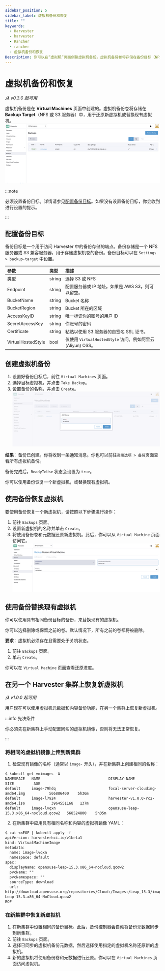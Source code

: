 ```yaml
---
sidebar_position: 5
sidebar_label: 虚拟机备份和恢复
title: ""
keywords:
  - Harvester
  - harvester
  - Rancher
  - rancher
  - 虚拟机备份和恢复
Description: 你可以在“虚拟机”页面创建虚拟机备份。虚拟机备份卷将存储在备份目标（NFS 或 S3 服务器）中，用于还原新虚拟机或替换现有虚拟机。
---
```


# 虚拟机备份和恢复

_从 v0.3.0 起可用_

虚拟机备份是在 **Virtual Machines** 页面中创建的。虚拟机备份卷将存储在 **Backup Target**（NFS 或 S3 服务器）中，用于还原新虚拟机或替换现有虚拟机。
![vm-backup.png](/img/vm/vm-backup.png)

:::note

必须设置备份目标。详情请参见[配置备份目标](#配置备份目标)。如果没有设置备份目标，你会收到进行设置的提示。

:::

## 配置备份目标

备份目标是一个用于访问 Harvester 中的备份存储的端点。备份存储是一个 NFS 服务器或 S3 兼容服务器，用于存储虚拟机卷的备份。备份目标可以在 `Settings > backup-target` 中设置。

| 参数 | 类型 | 描述 |
| :----------------- | :----- | :--------------------------------------------------------------------------------------- |
| 类型 | string | 选择 S3 或 NFS |
| Endpoint | string | 配置服务器或 IP 地址。如果是 AWS S3，则可以留空。 |
| BucketName | string | Bucket 名称 |
| BucketRegion | string | Bucket 所在的区域 |
| AccessKeyID | string | 唯一标识你的账号的用户 ID |
| SecretAccessKey | string | 你账号的密码 |
| Certificate | string | 粘贴以使用 S3 服务器的自签名 SSL 证书。 |
| VirtualHostedStyle | bool | 仅使用 `VirtualHostedStyle` 访问，例如阿里云 (Aliyun) OSS。 |

## 创建虚拟机备份

1. 设置好备份目标后，前往 `Virtual Machines` 页面。
1. 选择目标虚拟机，并点击 `Take Backup`。
1. 设置备份的名称，并点击 `Create`。
   ![create-backup.png](/img/vm/create-backup.png)

**结果**：备份已创建。你将收到一条通知消息。你也可以前往`高级选项 > 备份`页面查看所有虚拟机备份。

备份完成后，`ReadyToUse` 状态会设置为 `true`。

你可以使用备份恢复一个新虚拟机，或替换现有虚拟机。

## 使用备份恢复虚拟机

要使用备份恢复一个新虚拟机，请按照以下步骤进行操作：

1. 前往 `Backups` 页面。
1. 设置新虚拟机的名称并单击 `Create`。
1. 将使用备份卷和元数据还原新虚拟机。此后，你可以从 `Virtual Machine` 页面访问它。
   ![restore-vm.png](/img/vm/restore-vm.png)

## 使用备份替换现有虚拟机

你可以使用具有相同备份目标的备份，来替换现有的虚拟机。

你可以选择删除或保留之前的卷。默认情况下，所有之前的卷都将被删除。

**要求**：虚拟机必须存在且需要处于关机状态。

1. 前往 `Backups` 页面。
1. 单击 `Create`。

你可以在 `Virtual Machine` 页面查看还原进度。

## 在另一个 Harvester 集群上恢复新虚拟机

_从 v1.0.0 起可用_

用户现在可以使用虚拟机元数据和内容备份功能，在另一个集群上恢复新虚拟机。

:::info 先决条件

你必须先在新集群上手动配置同名的虚拟机镜像，否则将无法正常恢复。

:::

### 将相同的虚拟机镜像上传到新集群

1. 检查现有镜像的名称（通常以 `image-` 开头），并在新集群上创建相同的名称：
```
$ kubectl get vmimages -A
NAMESPACE   NAME                               DISPLAY-NAME                              SIZE         AGE
default     image-79hdq                        focal-server-cloudimg-amd64.img           566886400    5h36m
default     image-l7924                        harvester-v1.0.0-rc2-amd64.iso            3964551168   137m
default     image-lvqxn                        opensuse-leap-15.3.x86_64-nocloud.qcow2   568524800    5h35m
```
2. 在新集群中应用具有相同名称和内容的虚拟机镜像 YAML：
```
$ cat <<EOF | kubectl apply -f -
apiVersion: harvesterhci.io/v1beta1
kind: VirtualMachineImage
metadata:
  name: image-lvqxn
  namespace: default
spec:
  displayName: opensuse-leap-15.3.x86_64-nocloud.qcow2
  pvcName: ""
  pvcNamespace: ""
  sourceType: download
  url: http://download.opensuse.org/repositories/Cloud:/Images:/Leap_15.3/images/openSUSE-Leap-15.3.x86_64-NoCloud.qcow2
EOF
```

### 在新集群中恢复新虚拟机

1. 在新集群中设置相同的备份目标。此后，备份控制器会自动将备份元数据同步到新集群。
2. 前往 `Backups` 页面。
3. 选择已同步的虚拟机备份元数据，然后选择使用指定的虚拟机名称还原新的虚拟机。
4. 新的虚拟机将使用备份卷和元数据进行还原。你可以在 `Virtual Machines` 页面访问虚拟机。

